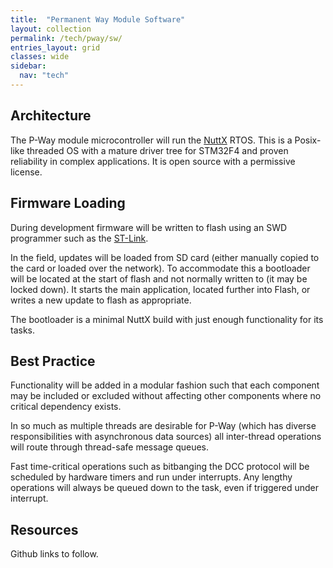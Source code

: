 ```yaml
---
title:  "Permanent Way Module Software"
layout: collection
permalink: /tech/pway/sw/
entries_layout: grid
classes: wide
sidebar:
  nav: "tech"
---
```


## Architecture

The P-Way module microcontroller will run the [NuttX](https://nuttx.apache.org/)
RTOS. This is a Posix-like threaded OS with a mature driver tree for STM32F4
and proven reliability in complex applications. It is open source with a
permissive license.

## Firmware Loading

During development firmware will be written to flash using an SWD programmer
such as the [ST-Link](https://uk.farnell.com/stmicroelectronics/st-link-v2/icd-programmer-for-stm8-stm32/dp/1892523).

In the field, updates will be loaded from SD card (either manually copied to
the card or loaded over the network). To accommodate this a bootloader will
be located at the start of flash and not normally written to (it may be
locked down). It starts the main application, located further into Flash,
or writes a new update to flash as appropriate.

The bootloader is a minimal NuttX build with just enough functionality for its
tasks.

## Best Practice

Functionality will be added in a modular fashion such that each component may
be included or excluded without affecting other components where no critical
dependency exists.

In so much as multiple threads are desirable for P-Way (which has diverse
responsibilities with asynchronous data sources) all inter-thread operations
will route through thread-safe message queues.

Fast time-critical operations such as bitbanging the DCC protocol will be
scheduled by hardware timers and run under interrupts. Any lengthy
operations will always be queued down to the task, even if triggered under
interrupt.

## Resources

Github links to follow.

